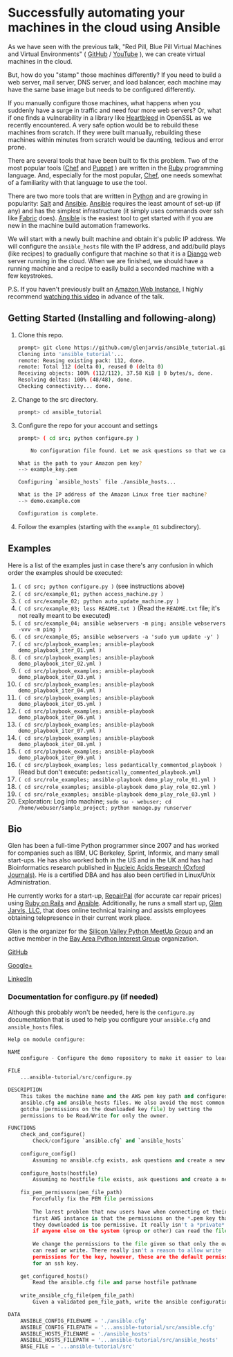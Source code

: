 # Successfully automating your machines in the cloud using Ansible

As we have seen with the previous talk, "Red Pill, Blue Pill Virtual Machines
and Virtual Environments"
( [GitHub](https://github.com/glenjarvis/red-pill-blue-pill) /
  [YouTube](https://www.youtube.com/watch?v=xZb3cr1JrMg) ), we can create
virtual machines in the cloud.

But, how do you "stamp" those machines differently? If you need to build a web
server, mail server, DNS server, and load balancer, each machine may have the
same base image but needs to be configured differently.

If you manually configure those machines, what happens when you suddenly have a
surge in traffic and need four more web servers? Or, what if one finds a
vulnerability in a library like
[Heartbleed](http://en.wikipedia.org/wiki/Heartbleed) in OpenSSL as we recently
encountered. A very safe option would be to rebuild these machines from
scratch. If they were built manually, rebuilding these machines within minutes
from scratch would be daunting, tedious and error prone.

There are several tools that have been built to fix this problem. Two of the
most popular tools ([Chef](http://www.getchef.com/) and
[Puppet](http://puppetlabs.com/puppet/what-is-puppet) ) are written in the
[Ruby](https://www.ruby-lang.org/) programming language. And, especially for
the most popular, [Chef](http://www.getchef.com/), one needs somewhat of a
familiarity with that language to use the tool.

There are two more tools that are written in [Python](https://www.python.org/)
and are growing in popularity: [Salt](http://www.saltstack.com/) and
[Ansible](http://www.ansible.com/).  [Ansible](http://www.ansible.com/)
requires the least amount of set-up (if any) and has the simplest
infrastructure (it simply uses commands over ssh like
[Fabric](http://www.fabfile.org/) does). [Ansible](http://www.ansible.com/) is
the easiest tool to get started with if you are new in the machine build
automation frameworks.

We will start with a newly built machine and obtain it's public IP address. We
will configure the `ansible_hosts` file with the IP address, and add/build plays
(like recipes) to gradually configure that machine so that it is a
[Django](https://www.djangoproject.com/) web server running in the cloud. When
we are finished, we should have a running machine and a recipe to easily build
a seconded machine with a few keystrokes.

P.S. If you haven't previously built an [Amazon Web
Instance](http://aws.amazon.com/), I highly recommend [watching this
video](https://www.youtube.com/watch?v=xZb3cr1JrMg) in advance of the talk.


## Getting Started (Installing and following-along)

1. Clone this repo.

    ```bash
    prompt> git clone https://github.com/glenjarvis/ansible_tutorial.git
    Cloning into 'ansible_tutorial'...
    remote: Reusing existing pack: 112, done.
    remote: Total 112 (delta 0), reused 0 (delta 0)
    Receiving objects: 100% (112/112), 37.58 KiB | 0 bytes/s, done.
    Resolving deltas: 100% (48/48), done.
    Checking connectivity... done.
    ```

2. Change to the src directory.

    ```bash
    prompt> cd ansible_tutorial
    ```

3. Configure the repo for your account and settings

    ```bash
    prompt> ( cd src; python configure.py )

        No configuration file found. Let me ask questions so that we can configure.

    What is the path to your Amazon pem key?
    --> example_key.pem

    Configuring `ansible_hosts` file ./ansible_hosts...

    What is the IP address of the Amazon Linux free tier machine?
    --> demo.example.com

    Configuration is complete.
    ```

4. Follow the examples (starting with the `example_01` subdirectory).

## Examples

Here is a list of the examples just in case there's any confusion in which
order the examples should be executed:

1. `( cd src; python configure.py )` (see instructions above)
2. `( cd src/example_01; python access_machine.py )`
3. `( cd src/example_02; python auto_update_machine.py )`
4. `( cd src/example_03; less README.txt )` (Read the `README.txt` file; it's not really meant to be executed)
5. `( cd src/example_04; ansible webservers -m ping; ansible webservers -vvv -m ping )`
6. `( cd src/example_05; ansible webservers -a 'sudo yum update -y' )`
7. `( cd src/playbook_examples; ansible-playbook demo_playbook_iter_01.yml )`
8. `( cd src/playbook_examples; ansible-playbook demo_playbook_iter_02.yml )`
9. `( cd src/playbook_examples; ansible-playbook demo_playbook_iter_03.yml )`
10. `( cd src/playbook_examples; ansible-playbook demo_playbook_iter_04.yml )`
11. `( cd src/playbook_examples; ansible-playbook demo_playbook_iter_05.yml )`
12. `( cd src/playbook_examples; ansible-playbook demo_playbook_iter_06.yml )`
13. `( cd src/playbook_examples; ansible-playbook demo_playbook_iter_07.yml )`
14. `( cd src/playbook_examples; ansible-playbook demo_playbook_iter_08.yml )`
15. `( cd src/playbook_examples; ansible-playbook demo_playbook_iter_09.yml )`
16. `( cd src/playbook_examples; less pedantically_commented_playbook )` (Read but don't execute: `pedantically_commented_playbook.yml`)
17. `( cd src/role_examples; ansible-playbook demo_play_role_01.yml )`
18. `( cd src/role_examples; ansible-playbook demo_play_role_02.yml )`
19. `( cd src/role_examples; ansible-playbook demo_play_role_03.yml )`
20. Exploration: Log into machine; `sudo su - webuser; cd /home/webuser/sample_project; python manage.py runserver`

## Bio
Glen has been a full-time Python programmer since 2007 and has worked for
companies such as IBM, UC Berkeley, Sprint, Informix, and many small start-ups.
He has also worked both in the US and in the UK and has had Bioinformatics
research published in [Nucleic Acids Research (Oxford
Journals)](http://www.ncbi.nlm.nih.gov/pmc/articles/PMC2896197/). He is a
certified DBA and has also been certified in Linux/Unix Administration.

He currently works for a start-up, [RepairPal](http://repairpal.com/) (for
accurate car repair prices) using [Ruby on Rails](http://rubyonrails.org/) and
[Ansible](http://www.ansible.com/home).  Additionally, he runs a small start
up, [Glen Jarvis, LLC](http://glenjarvis.com/), that does online technical
training and assists employees obtaining telepresence in their current work
place.

Glen is the organizer for the [Silicon Valley Python MeetUp
Group](http://www.meetup.com/silicon-valley-python/) and an active member in
the [Bay Area Python Interest Group](http://baypiggies.net/) organization.

[GitHub](https://github.com/glenjarvis/)

[Google+](https://plus.google.com/u/0/+GlenJarvis/posts)

[LinkedIn](http://www.linkedin.com/in/glenjarvis)



### Documentation for configure.py (if needed)

Although this probably won't be needed, here is the `configure.py`
documentation that is used to help you configure your `ansible.cfg` and
`ansible_hosts` files.


```python
Help on module configure:

NAME
    configure - Configure the demo repository to make it easier to learn/follow

FILE
    ...ansible-tutorial/src/configure.py

DESCRIPTION
    This takes the machine name and the AWS pem key path and configures the
    ansible.cfg and ansible_hosts files. We also avoid the most common
    gotcha (permissions on the downloaded key file) by setting the
    permissions to be Read/Write for only the owner.

FUNCTIONS
    check_and_configure()
        Check/configure `ansible.cfg` and `ansible_hosts`
    
    configure_config()
        Assuming no ansible.cfg exists, ask questions and create a new one
    
    configure_hosts(hostfile)
        Assuming no hostfile file exists, ask questions and create a new one
    
    fix_pem_permissons(pem_file_path)
        Forcefully fix the PEM file permissions
        
        The larest problem that new users have when connecting ot their
        first AWS instance is that the permissions on the *.pem key that
        they downloaded is too permissive. It really isn't a *private* key
        if anyone else on the system (group or other) can read the file.
        
        We change the permissions to the file given so that only the owner
        can read or write. There really isn't a reason to allow write
        permissions for the key, however, these are the default permissions
        for an ssh key.
    
    get_configured_hosts()
        Read the ansible.cfg file and parse hostfile pathname
    
    write_ansible_cfg_file(pem_file_path)
        Given a validated pem_file_path, write the ansible configuration file

DATA
    ANSIBLE_CONFIG_FILENAME = './ansible.cfg'
    ANSIBLE_CONFIG_FILEPATH = '...ansible-tutorial/src/ansible.cfg'
    ANSIBLE_HOSTS_FILENAME = './ansible_hosts'
    ANSIBLE_HOSTS_FILEPATH = '...ansible-tutorial/src/ansible_hosts'
    BASE_FILE = '...ansible-tutorial/src'
```
